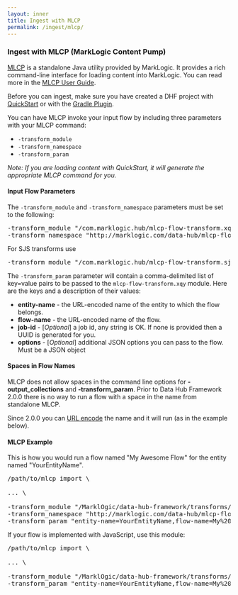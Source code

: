 ```yaml
---
layout: inner
title: Ingest with MLCP
permalink: /ingest/mlcp/
---
```


### Ingest with MLCP (MarkLogic Content Pump)

[MLCP](https://docs.marklogic.com/guide/ingestion/content-pump) is a standalone Java utility provided by MarkLogic. It provides a rich command-line interface for loading content into MarkLogic. You can read more in the [MLCP User Guide](https://docs.marklogic.com/guide/mlcp).

Before you can ingest, make sure you have created a DHF project with [QuickStart](../project/quickstart.md) or with the [Gradle Plugin](../project/gradle.md).

You can have MLCP invoke your input flow by including three parameters with your MLCP command:

- `-transform_module`
- `-transform_namespace`
- `-transform_param`

_Note: If you are loading content with QuickStart, it will generate the appropriate MLCP command for you._

#### Input Flow Parameters

The `-transform_module` and `-transform_namespace` parameters must be set to the following:

<pre class="cmdline">
-transform_module "/com.marklogic.hub/mlcp-flow-transform.xqy"
-transform_namespace "http://marklogic.com/data-hub/mlcp-flow-transform"
</pre>

For SJS transforms use

<pre class="cmdline">
-transform_module "/com.marklogic.hub/mlcp-flow-transform.sjs"
</pre>


The `-transform_param` parameter will contain a comma-delimited list of key=value pairs to be passed to the `mlcp-flow-transform.xqy` module. Here are the keys and a description of their values:

 - **entity-name** - the URL-encoded name of the entity to which the flow belongs.
 - **flow-name** - the URL-encoded name of the flow.
 - **job-id** - [_Optional_] a job id, any string is OK. If none is provided then a UUID is generated for you.
 - **options** - [_Optional_] additional JSON options you can pass to the flow. Must be a JSON object
 
#### Spaces in Flow Names

MLCP does not allow spaces in the command line options for **-output_collections** and **-transform_param**. Prior to Data Hub Framework 2.0.0 there is no way to run a flow with a space in the name from standalone MLCP.

Since 2.0.0 you can [URL encode](https://en.wikipedia.org/wiki/Percent-encoding) the name and it will run (as in the example below).

#### MLCP Example

This is how you would run a flow named "My Awesome Flow" for the entity named "YourEntityName".

<pre class="cmdline">
/path/to/mlcp import \

... \

-transform_module "/MarklOgic/data-hub-framework/transforms/mlcp-flow-transform.xqy" \
-transform_namespace "http://marklogic.com/data-hub/mlcp-flow-transform" \
-transform_param "entity-name=YourEntityName,flow-name=My%20Awesome%20Flow,job-id=someString,options={'your':'options'}"
</pre>


If your flow is implemented with JavaScript, use this module:


<pre class="cmdline">
/path/to/mlcp import \

... \

-transform_module "/MarklOgic/data-hub-framework/transforms/mlcp-flow-transform.sjs" \
-transform_param "entity-name=YourEntityName,flow-name=My%20Awesome%20Flow,job-id=someString,options={'your':'options'}"
